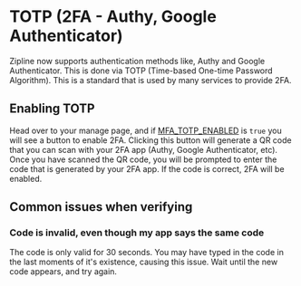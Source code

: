 # TOTP (2FA - Authy, Google Authenticator)

Zipline now supports authentication methods like, Authy and Google Authenticator. This is done via TOTP (Time-based One-time Password Algorithm). This is a standard that is used by many services to provide 2FA.

## Enabling TOTP
Head over to your manage page, and if [MFA_TOTP_ENABLED](/docs/config/mfa#mfa_totp_enabled) is `true` you will see a button to enable 2FA. Clicking this button will generate a QR code that you can scan with your 2FA app (Authy, Google Authenticator, etc). Once you have scanned the QR code, you will be prompted to enter the code that is generated by your 2FA app. If the code is correct, 2FA will be enabled.

## Common issues when verifying

### Code is invalid, even though my app says the same code
The code is only valid for 30 seconds. You may have typed in the code in the last moments of it's existence, causing this issue. Wait until the new code appears, and try again.

